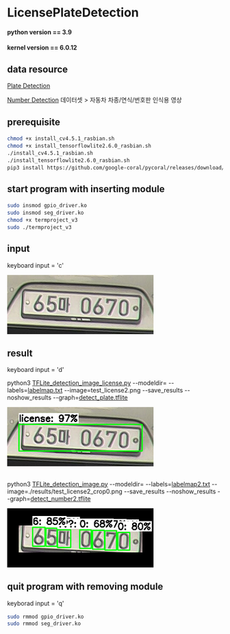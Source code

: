 # LicensePlateDetection
#### python version == 3.9

#### kernel version == 6.0.12

## data resource
[Plate Detection](https://www.kaggle.com/datasets/andrewmvd/car-plate-detection)

[Number Detection](https://aihub.or.kr/unitysearch/list.do?kwd=%EC%9E%90%EB%8F%99%EC%B0%A8)
데이터셋 > 자동차 차종/연식/번호판 인식용 영상

## prerequisite
```bash
chmod +x install_cv4.5.1_rasbian.sh
chmod +x install_tensorflowlite2.6.0_rasbian.sh
./install_cv4.5.1_rasbian.sh
./install_tensorflowlite2.6.0_rasbian.sh
pip3 install https://github.com/google-coral/pycoral/releases/download/v2.0.0/tflite_runtime-2.5.0.post1-cp39-cp39-linux_armv7l.whl
```
## start program with inserting module
```bash
sudo insmod gpio_driver.ko
sudo insmod seg_driver.ko
chmod +x termproject_v3
sudo ./termproject_v3
```

## input
keyboard input = 'c'

<img src="https://github.com/bert13069598/LicensePlateDetection/blob/master/test_license2.png">

## result
keyboard input = 'd'

python3 [TFLite_detection_image_license.py](https://github.com/bert13069598/LicensePlateDetection/blob/master/TFLite_detection_image_license.py) --modeldir= --labels=[labelmap.txt](https://github.com/bert13069598/LicensePlateDetection/blob/master/labelmap.txt) --image=test_license2.png --save_results --noshow_results --graph=[detect_plate.tflite](https://github.com/bert13069598/LicensePlateDetection/blob/master/detect_plate.tflite)

<img src="https://github.com/bert13069598/LicensePlateDetection/blob/master/results/test_license2.png">

##
python3 [TFLite_detection_image.py](https://github.com/bert13069598/LicensePlateDetection/blob/master/TFLite_detection_image.py) --modeldir= --labels=[labelmap2.txt](https://github.com/bert13069598/LicensePlateDetection/blob/master/labelmap2.txt) --image=./results/test_license2_crop0.png --save_results --noshow_results --graph=[detect_number2.tflite](https://github.com/bert13069598/LicensePlateDetection/blob/master/detect_number2.tflite)

<img src="https://github.com/bert13069598/LicensePlateDetection/blob/master/results/test_license2_crop0.png">

## quit program with removing module
keyborad input = 'q'
```bash
sudo rmmod gpio_driver.ko
sudo rmmod seg_driver.ko
```
